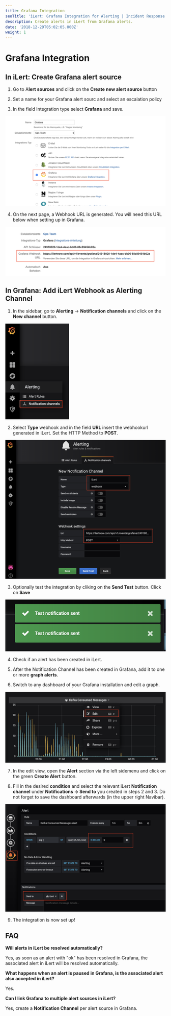```yaml
---
title: Grafana Integration
seoTitle: 'iLert: Grafana Integration for Alerting | Incident Response | Uptime'
description: Create alerts in iLert from Grafana alerts.
date: '2018-12-29T05:02:05.000Z'
weight: 1
---
```


# Grafana Integration

## In iLert: Create Grafana alert source

1. Go to A**lert sources** and click on the **Create new alert source** button

2. Set a name for your Grafana alert sourc and select an escalation policy

3. In the field Integration type select **Grafana** and save.

![](../.gitbook/assets/gr1.png)

4. On the next page, a Webhook URL is generated. You will need this URL below when setting up in Grafana.

![](../.gitbook/assets/gr2.png)

## In Grafana: Add iLert Webhook as Alerting Channel <a id="add-webhook"></a>

1. In the sidebar, go to **Alerting** → **Notification channels** and click on the **New channel** button.

![](../.gitbook/assets/gr3.png)

2. Select **Type** webhook and in the field **URL** insert the webhookurl generated in iLert. Set the HTTP Method to **POST**.

![](../.gitbook/assets/gr4.png)

3. Optionally test the integration by cliking on the **Send Test** button. Click on **Save**

![](../.gitbook/assets/gr5.png)

4. Check if an alert has been created in iLert.

5. After the Notification Channel has been created in Grafana, add it to one or more **graph alerts**.

6. Switch to any dashboard of your Grafana installation and edit a graph.

![](../.gitbook/assets/gr6.png)

7. In the edit view, open the **Alert** section via the left sidemenu and click on the green **Create Alert** button.

8. Fill in the desired **condition** and select the relevant iLert **Notification channel** under **Notifications → Send to** you created in steps 2 and 3. Do not forget to save the dashboard afterwards \(in the upper right Navibar\).

![](../.gitbook/assets/gr7.png)

9. The integration is now set up!

## FAQ <a id="faq"></a>

**Will alerts in iLert be resolved automatically?**

Yes, as soon as an alert with "ok" has been resolved in Grafana, the associated alert in iLert will be resolved automatically.

**What happens when an alert is paused in Grafana, is the associated alert also accepted in iLert?**

Yes.

**Can I link Grafana to multiple alert sources in iLert?**

Yes, create a **Notification Channel** per alert source in Grafana.

